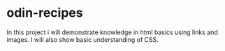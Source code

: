 # odin-recipes
In this project i will demonstrate knowledge in html basics using links and images. I will also show basic understanding of CSS.
